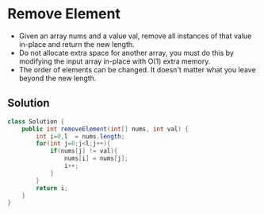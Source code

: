 # Remove Element
* Given an array nums and a value val, remove all instances of that value in-place and return the new length.
* Do not allocate extra space for another array, you must do this by modifying the input array in-place with O(1) extra memory.
* The order of elements can be changed. It doesn't matter what you leave beyond the new length.

## Solution
```java
class Solution {
    public int removeElement(int[] nums, int val) {
        int i=0,l  = nums.length;
        for(int j=0;j<l;j++){
            if(nums[j] != val){
                nums[i] = nums[j];
                i++;
            }
        }
        return i;
    }
}
```